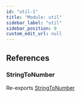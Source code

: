 ```yaml
---
id: "util-1"
title: "Module: util"
sidebar_label: "util"
sidebar_position: 0
custom_edit_url: null
---
```


## References

### StringToNumber

Re-exports [StringToNumber](util.md#stringtonumber)
